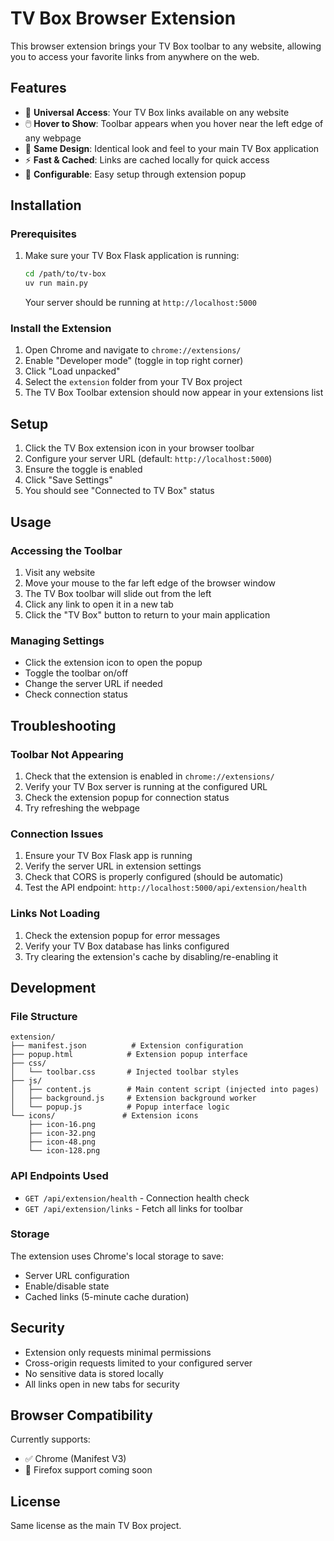 # TV Box Browser Extension

This browser extension brings your TV Box toolbar to any website, allowing you to access your favorite links from anywhere on the web.

## Features

- 🎯 **Universal Access**: Your TV Box links available on any website
- 🖱️ **Hover to Show**: Toolbar appears when you hover near the left edge of any webpage
- 🎨 **Same Design**: Identical look and feel to your main TV Box application
- ⚡ **Fast & Cached**: Links are cached locally for quick access
- 🔧 **Configurable**: Easy setup through extension popup

## Installation

### Prerequisites

1. Make sure your TV Box Flask application is running:
   ```bash
   cd /path/to/tv-box
   uv run main.py
   ```
   Your server should be running at `http://localhost:5000`

### Install the Extension

1. Open Chrome and navigate to `chrome://extensions/`
2. Enable "Developer mode" (toggle in top right corner)
3. Click "Load unpacked"
4. Select the `extension` folder from your TV Box project
5. The TV Box Toolbar extension should now appear in your extensions list

## Setup

1. Click the TV Box extension icon in your browser toolbar
2. Configure your server URL (default: `http://localhost:5000`)
3. Ensure the toggle is enabled
4. Click "Save Settings"
5. You should see "Connected to TV Box" status

## Usage

### Accessing the Toolbar

1. Visit any website
2. Move your mouse to the far left edge of the browser window
3. The TV Box toolbar will slide out from the left
4. Click any link to open it in a new tab
5. Click the "TV Box" button to return to your main application

### Managing Settings

- Click the extension icon to open the popup
- Toggle the toolbar on/off
- Change the server URL if needed
- Check connection status

## Troubleshooting

### Toolbar Not Appearing

1. Check that the extension is enabled in `chrome://extensions/`
2. Verify your TV Box server is running at the configured URL
3. Check the extension popup for connection status
4. Try refreshing the webpage

### Connection Issues

1. Ensure your TV Box Flask app is running
2. Verify the server URL in extension settings
3. Check that CORS is properly configured (should be automatic)
4. Test the API endpoint: `http://localhost:5000/api/extension/health`

### Links Not Loading

1. Check the extension popup for error messages
2. Verify your TV Box database has links configured
3. Try clearing the extension's cache by disabling/re-enabling it

## Development

### File Structure
```
extension/
├── manifest.json          # Extension configuration
├── popup.html            # Extension popup interface
├── css/
│   └── toolbar.css       # Injected toolbar styles
├── js/
│   ├── content.js        # Main content script (injected into pages)
│   ├── background.js     # Extension background worker
│   └── popup.js          # Popup interface logic
└── icons/               # Extension icons
    ├── icon-16.png
    ├── icon-32.png
    ├── icon-48.png
    └── icon-128.png
```

### API Endpoints Used

- `GET /api/extension/health` - Connection health check
- `GET /api/extension/links` - Fetch all links for toolbar

### Storage

The extension uses Chrome's local storage to save:
- Server URL configuration
- Enable/disable state
- Cached links (5-minute cache duration)

## Security

- Extension only requests minimal permissions
- Cross-origin requests limited to your configured server
- No sensitive data is stored locally
- All links open in new tabs for security

## Browser Compatibility

Currently supports:
- ✅ Chrome (Manifest V3)
- 🔄 Firefox support coming soon

## License

Same license as the main TV Box project.